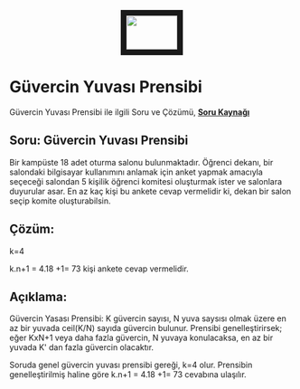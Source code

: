 <p align="center">
<a href="https://colab.research.google.com/drive/1bwpfGgZWzri0na-3BAXJOHkM7rMak7qW" target="_blank">
 <img src="https://colab.research.google.com/assets/colab-badge.svg" width="90" height="60" border="10" />
</a>
</p>

# Güvercin Yuvası Prensibi
Güvercin Yuvası Prensibi ile ilgili Soru ve Çözümü, [**Soru Kaynağı**](https://tr.scribd.com/document/390283264/Guvercin-yuvas%C4%B1-Pigeonhole-prensibi-pdf)

## Soru: Güvercin Yuvası Prensibi

Bir kampüste 18 adet oturma salonu bulunmaktadır. Öğrenci dekanı, bir salondaki bilgisayar kullanımını anlamak için anket yapmak amacıyla seçeceği salondan 5 kişilik öğrenci komitesi oluşturmak ister ve salonlara duyurular asar. En az kaç kişi bu ankete cevap vermelidir ki, dekan bir salon seçip komite oluşturabilsin.

## Çözüm:

k=4

k.n+1 = 4.18 +1= 73 kişi ankete cevap vermelidir.

## Açıklama:

Güvercin Yasası Prensibi: K güvercin sayısı, N yuva saysısı olmak üzere en az bir yuvada ceil(K/N) sayıda güvercin bulunur. Prensibi genelleştirirsek; eğer KxN+1 veya daha fazla güvercin, N yuvaya konulacaksa, en az bir yuvada K' dan fazla güvercin olacaktır.

Soruda genel güvercin yuvası prensibi gereği, k=4 olur. Prensibin genelleştirilmiş haline göre k.n+1 = 4.18 +1= 73 cevabına ulaşılır.
